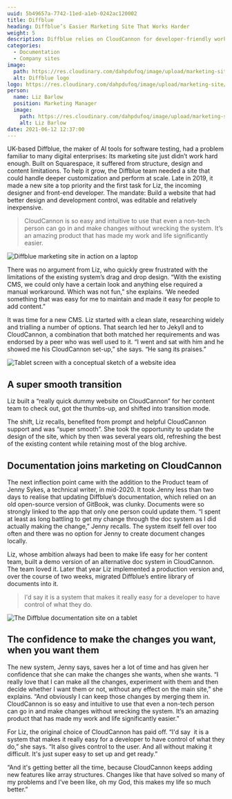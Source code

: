 ```yaml
---
uuid: 5b49657a-7742-11ed-a1eb-0242ac120002
title: Diffblue
heading: Diffblue’s Easier Marketing Site That Works Harder
weight: 5
description: Diffblue relies on CloudCannon for developer-friendly workflows, and to give control to the user.
categories:
  - Documentation
  - Company sites
image: 
  path: https://res.cloudinary.com/dahpdufoq/image/upload/marketing-site/marketing/uploads/diffblue-card-1.png
  alt: Diffblue logo
logo: https://res.cloudinary.com/dahpdufoq/image/upload/marketing-site/marketing/uploads/case-study/diffblue-logo.png
person:
  name: Liz Barlow
  position: Marketing Manager
  image: 
    path: https://res.cloudinary.com/dahpdufoq/image/upload/marketing-site/marketing/uploads/case-study/liz-barlow.jpg
    alt: Liz Barlow
date: 2021-06-12 12:37:00
---
```

UK-based Diffblue, the maker of AI tools for software testing, had a
problem familiar to many digital enterprises: Its marketing site just
didn’t work hard enough. Built on Squarespace, it suffered from
structure, design and content limitations. To help it grow, the Diffblue
team needed a site that could handle deeper customization and perform at
scale. Late in 2019, it made a new site a top priority and the first task
for Liz, the incoming designer and front-end developer. The mandate: Build
a website that had better design and development control, was editable and
relatively inexpensive.

> CloudCannon is so easy and intuitive to use that even a non-tech person can go in and make changes without wrecking the system. It’s an amazing product that has made my work and life significantly easier.

![Diffblue marketing site in action on a laptop](https://res.cloudinary.com/dahpdufoq/image/upload/marketing-site/marketing/uploads/diffblue-marketing-c.jpg)

There was no argument from Liz, who quickly grew frustrated with the
limitations of the existing system’s drag and drop design. “With the
existing CMS, we could only have a certain look and anything else required
a manual workaround. Which was not fun,” she explains. ‘We needed
something that was easy for me to maintain and made it easy for people to
add content.”

It was time for a new CMS. Liz started with a clean slate, researching
widely and trialling a number of options. That search led her to Jekyll
and to CloudCannon, a combination that both matched her requirements and
was endorsed by a peer who was well used to it. “I went and sat with him
and he showed me his CloudCannon set-up,” she says. “He sang its praises.”

![Tablet screen with a conceptual sketch of a website idea](https://res.cloudinary.com/dahpdufoq/image/upload/marketing-site/marketing/uploads/diffblue-designing.jpg)

## A super smooth transition

Liz built a “really quick dummy website on CloudCannon” for her content
team to check out, got the thumbs-up, and shifted into transition
mode.

The shift, Liz recalls, benefited from prompt and helpful CloudCannon
support and was “super smooth”. She took the opportunity to update the
design of the site, which by then was several years old, refreshing the
best of the existing content while retaining most of the blog archive.

## Documentation joins marketing on CloudCannon

The next inflection point came with the addition to the Product team of
Jenny Sykes, a technical writer, in mid-2020. It took Jenny less than two
days to realise that updating Diffblue’s documentation, which relied on an
old open-source version of GitBook, was clunky. Documents were so
strongly linked to the app that only one person could update them. “I
spent at least as long battling to get my change through the doc system as
I did actually making the change,” Jenny recalls. The system itself fell
over too often and there was no option for Jenny to create document
changes locally.

Liz, whose ambition always had been to make life easy for her content
team, built a demo version of an alternative doc system in CloudCannon.
The team loved it. Later that year Liz implemented a production version
and, over the course of two weeks, migrated Diffblue’s entire library of
documents into it.

> I'd say it is a system that makes it really easy for a developer to have control of what they do.

![The Diffblue documentation site on a tablet](https://res.cloudinary.com/dahpdufoq/image/upload/marketing-site/marketing/uploads/diffblue-documentation2-c.jpg)

## The confidence to make the changes you want, when you want them

The new system, Jenny says, saves her a lot of time and has given her
confidence that she can make the changes she wants, when she wants. “I
really love that I can make all the changes, experiment with them and then
decide whether I want them or not, without any effect on the main site,”
she explains. “And obviously I can keep those changes by merging them in.
CloudCannon is so easy and intuitive to use that even a non-tech person
can go in and make changes without wrecking the system. It’s an amazing
product that has made my work and life significantly easier.”


For Liz, the original choice of CloudCannon has paid off. “I'd say&nbsp;
it is a system that makes it really easy for a developer to have control
of what they do,” she says. “It also gives control to the user. And all
without making it difficult. It's just super easy to set up and get
ready.”


“And it's getting better all the time, because CloudCannon keeps adding
new features like array structures. Changes like that have solved so many
of my problems and I’ve been like, oh my God, this makes my life so much
better.”